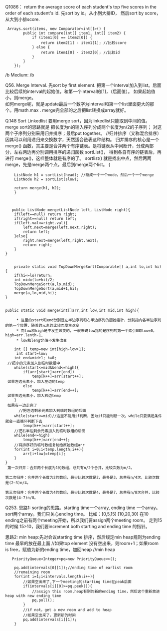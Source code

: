 Q1086：
return the average score of each student's top five scores in the order of each student's id.
先sort by id。从小到大排ID， 然后sort by score，从大到小排score.

     Arrays.sort(items, new Comparator<int[]>() {
            public int compare(int[] item1, int[] item2) {
                if (item1[0] == item2[0]) {
                    return item2[1] - item1[1]; //比较score
                } else {
                    return item1[0] - item2[0]; //比较id
                }
            }
        });
        
 /b Medium:  /b 
 
 Q56. Merge Interval. 
 先sort by first element. 把第一个interval加入到list。后面比较后续的interval的起始值，和第一个interval的[1]，（后面值）。 如果起始值小，则merge。  
 如何merge呢，就是update最后一个数字为interval和第一个list里面更大的那个。用math.max  . 
 merge完全部的之后把list转换成array就好。
 
Q.148 Sort Linkedlist
要用merge sort，因为linkedlist只能取到中间的值。 
merge sort的思路就是 把长度为n的输入序列分成两个长度为n/2的子序列；
对这两个子序列分别采用归并排序；最后put together。
//归并排序（又称混合排序）因其可以利用递归来交换数字，天然适合链表这种结构。
归并排序的核心是一个 merge() 函数，其主要是合并两个有序链表。是将链表从中间断开，分成两部分，左右两边再分别调用排序的递归函数 sortList()，
得到各自有序的链表后，再进行 merge()，这样整体就是有序的了。
        sortlist() 就是找出中点，然后两两merge，先是merge两个点，最后到merge两个list。 {
        
        ListNode h1 = sortList(head); //断成一个一个mode，然后一个一个merge
        ListNode h2 = sortList(slow);
        
        return merge(h1, h2);
        }
        
        
        
       public ListNode merge(ListNode left, ListNode right){
        if(left==null) return right;
        if(right==null) return left;
        if(left.val<=right.val){
            left.next=merge(left.next,right);
            return left;   
        }else{
            right.next=merge(left,right.next);
            return right;
        }
    }
    

        private static void TopDownMergeSort(Comparable[] a,int lo,int hi){
        if(hi<=lo)return;
        int mid=(lo+hi)/2;
        TopDownMergeSort(a,lo,mid);
        TopDownMergeSort(a,mid+1,hi);
        merge(a,lo,mid,hi);
    }
    
    
    public static void merge(int[]arr,int low,int mid,int high){
       
         * 这里的start和end分别是左半边序列和右半边序列的起始指针，分别指向各半边序列的第一个位置，随着的元素的比较而发生改变
         * 而low和high是不发生改变的，一般来说low指的是序列的第一个索引0即low=0，high=arr.lenth-1,
         * low和length值不发生改变
        
        int [] temp=new int[high-low+1];
         int start=low;
        int end=mid+1; k=0;
     //把小的元素加入到临时数组中
        while(start<=mid&&end<=high){
            if(arr[start]<arr[end])
                temp[k++]=arr[start++]; 
     如果左边元素小，加入左边的temp
            else
                temp[k++]=arr[end++];
     如果右边元素小，加入右边temp
        }
     如果有一边走完了
          //把左边剩余元素加入到临时数组的后面
        while(start<=mid)//这里不能用if判断，因为if只能判断一次，while只要满足条件就会一直循环判断下去
            temp[k++]=arr[start++];
        //把右半边剩余元素加入到临时数组的后面
        while(end<=high)
            temp[k++]=arr[end++];
        //将排序好的临时数组复制给原始数组arr
        for(int i=0;i<temp.length;i++){
            arr[i+low]=temp[i];
        }
    }
     第一次归并：合并两个长度为1的数组，总共有n/2个合并，比较次数为n/2。

    第二次归并：合并两个长度为2的数组，最少比较次数是2，最多是3，总共有n/4次，比较次数是(2~3)n/4。

    第三次归并：合并两个长度为4的数组，最少比较次数是4，最多是7，总共有n/8次合并，比较次数是(4-7)n/8。
       

Q253. 
思路1: sorting的思路。starting time一个array, ending time 一个array。 sort两个array。我们只关心ending time。
比如：[0,5,15]
     [10,20,30]
     在10 ending之前有两个meeting开始，所以我们要assign两个meeting room。 走到15的时候 15>10，我们要increment both starting and ending time 的指针。 
     
思路2: min heap:先对会议starting time 排序，然后规定min heap规则为ending time 最早的放在最上面 
//如果top element 没有空出来，则room+1；如果room is free，赋值为新的ending time，加回heap
                //min heap
                
       PriorityQueue<Integer>pq=new PriorityQueue<>();
        
        pq.add(intervals[0][1]);//ending time of earlist room
        //remaining room
        for(int i=1;i<intervals.length;i++){
            //如果空出来了,下一个meeting的starting time在peak后面
            if(intervals[i][0]>=pq.peek()){
                //assign this room,heap有别的新的ending time，然后这个重新放进heap with new ending time
                pq.poll();
            }
            //if not，get a new room and add to heap
            //如果空出来了，更新新的时间
            pq.add(intervals[i][1]);
        }
        
        
 
 
 
 
 
 
 
 
 
